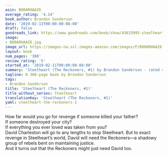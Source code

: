 ```yaml
---
asin: B00ARHAAZ6
average_rating: '4.14'
book_author: Brandon Sanderson
date: '2019-02-13T00:00:00-08:00'
draft: false
goodreads_link: https://www.goodreads.com/book/show/43633995-steelheart
image:
- B00ARHAAZ6.jpg
image_url: https://images-na.ssl-images-amazon.com/images/P/B00ARHAAZ6.01._SCLZZZZZZZ.jpg
layout: book
num_pages: '388'
review_rating: '5'
started_at: '2019-02-11T00:00:00-08:00'
summary: 'Steelheart (The Reckoners, #1) by Brandon Sanderson - rated 4.14/5 on Goodreads'
tagline: A 388-page book by Brandon Sanderson
tags:
- Brandon Sanderson
title: 'Steelheart (The Reckoners, #1)'
title_without_series: Steelheart
translationKey: 'Steelheart (The Reckoners, #1)'
yaml: steelheart-the-reckoners-1
---
```


How far would you go for revenge if someone killed your father?<br /> If someone destroyed your city?<br /> If everything you ever loved was taken from you?<br /> David Charleston will go to any lengths to stop Steelheart. But to exact revenge in Steelheart’s world, David will need the Reckoners—a shadowy group of rebels bent on maintaining justice. <br /> And it turns out that the Reckoners might just need David too.